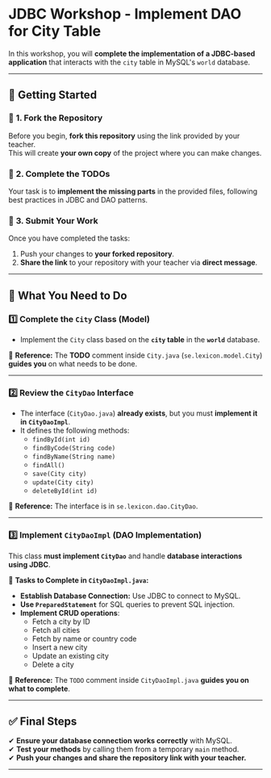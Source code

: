 # JDBC Workshop - Implement DAO for City Table

In this workshop, you will **complete the implementation of a JDBC-based application** that interacts with the `city` table in MySQL's `world` database.

---

## 🚀 Getting Started

### 🔹 **1. Fork the Repository**
Before you begin, **fork this repository** using the link provided by your teacher.  
This will create **your own copy** of the project where you can make changes.

### 🔹 **2. Complete the TODOs**
Your task is to **implement the missing parts** in the provided files, following best practices in JDBC and DAO patterns.

### 🔹 **3. Submit Your Work**
Once you have completed the tasks:
1. Push your changes to **your forked repository**.
2. **Share the link** to your repository with your teacher via **direct message**.

---

## 📌 What You Need to Do

### 1️⃣ Complete the `City` Class (Model)
- Implement the `City` class based on the **`city` table** in the **`world`** database.

📌 **Reference:** The **TODO** comment inside `City.java` (`se.lexicon.model.City`) **guides you** on what needs to be done.

---

### 2️⃣ Review the `CityDao` Interface
- The interface (`CityDao.java`) **already exists**, but you must **implement it in `CityDaoImpl`**.
- It defines the following methods:
  - `findById(int id)`
  - `findByCode(String code)`
  - `findByName(String name)`
  - `findAll()`
  - `save(City city)`
  - `update(City city)`
  - `deleteById(int id)`

📌 **Reference:** The interface is in `se.lexicon.dao.CityDao`.

---

### 3️⃣ Implement `CityDaoImpl` (DAO Implementation)
This class **must implement `CityDao`** and handle **database interactions using JDBC**.

📌 **Tasks to Complete in `CityDaoImpl.java`:**
- **Establish Database Connection:** Use JDBC to connect to MySQL.
- **Use `PreparedStatement`** for SQL queries to prevent SQL injection.
- **Implement CRUD operations**:
  - Fetch a city by ID
  - Fetch all cities
  - Fetch by name or country code
  - Insert a new city
  - Update an existing city
  - Delete a city

📌 **Reference:** The `TODO` comment inside `CityDaoImpl.java` **guides you on what to complete**.

---

## ✅ Final Steps
✔ **Ensure your database connection works correctly** with MySQL.  
✔ **Test your methods** by calling them from a temporary `main` method.  
✔ **Push your changes and share the repository link with your teacher.**

---
